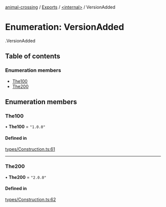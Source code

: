 [animal-crossing](../README.md) / [Exports](../modules.md) / [<internal\>](../modules/internal_.md) / VersionAdded

# Enumeration: VersionAdded

[<internal>](../modules/internal_.md).VersionAdded

## Table of contents

### Enumeration members

- [The100](internal_.VersionAdded-1.md#the100)
- [The200](internal_.VersionAdded-1.md#the200)

## Enumeration members

### The100

• **The100** = `"1.0.0"`

#### Defined in

[types/Construction.ts:61](https://github.com/Norviah/animal-crossing/blob/3810f6b/module/types/Construction.ts#L61)

___

### The200

• **The200** = `"2.0.0"`

#### Defined in

[types/Construction.ts:62](https://github.com/Norviah/animal-crossing/blob/3810f6b/module/types/Construction.ts#L62)

